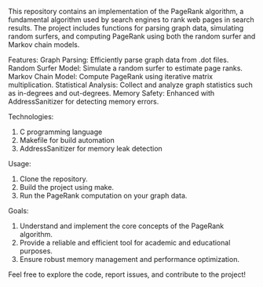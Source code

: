 This repository contains an implementation of the PageRank algorithm, a fundamental algorithm used by search engines to rank web pages in search results. The project includes functions for parsing graph data, simulating random surfers, and computing PageRank using both the random surfer and Markov chain models.

Features:
Graph Parsing: Efficiently parse graph data from .dot files.
Random Surfer Model: Simulate a random surfer to estimate page ranks.
Markov Chain Model: Compute PageRank using iterative matrix multiplication.
Statistical Analysis: Collect and analyze graph statistics such as in-degrees and out-degrees.
Memory Safety: Enhanced with AddressSanitizer for detecting memory errors.

Technologies:
1. C programming language
2. Makefile for build automation
3. AddressSanitizer for memory leak detection

Usage:
1. Clone the repository.
2. Build the project using make.
3. Run the PageRank computation on your graph data.

Goals:
1. Understand and implement the core concepts of the PageRank algorithm.
2. Provide a reliable and efficient tool for academic and educational purposes.
3. Ensure robust memory management and performance optimization.

Feel free to explore the code, report issues, and contribute to the project!
